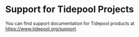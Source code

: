 # Support for Tidepool Projects

You can find support documentation for Tidepool products at https://www.tidepool.org/support.
